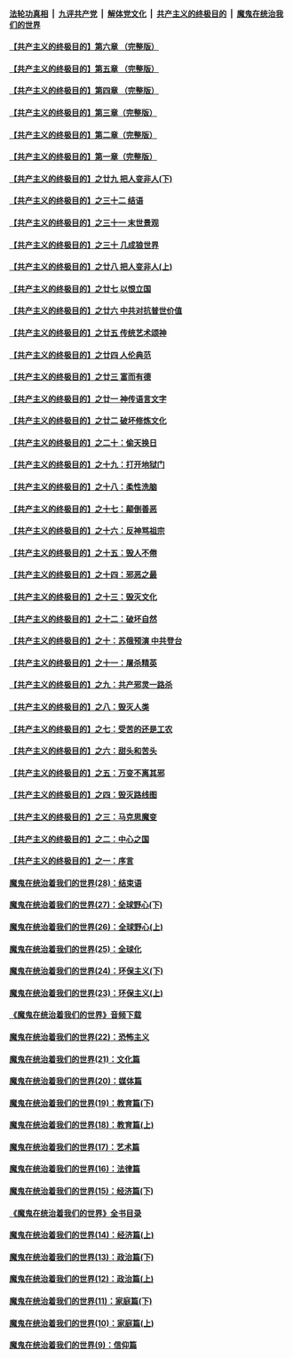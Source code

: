 

####  [法轮功真相](../../../../basic/blob/master/README.md?t=04181101) &nbsp;|&nbsp; [九评共产党](../../../../9ping.md/blob/master/README.md?t=04181101) &nbsp;|&nbsp; [解体党文化](../../../../jtdwh.md/blob/master/README.md?t=04181101)  &nbsp;|&nbsp; [共产主义的终极目的](../../../../gczydzjmd.md/blob/master/README.md?t=04181101) &nbsp;|&nbsp; [魔鬼在统治我们的世界](../../../../mgztzwmdsj.md/blob/master/README.md?t=04181101) 

#### [【共产主义的终极目的】第六章 （完整版）](../pages/nsc422/n11428913.md?t=04181101) 

#### [【共产主义的终极目的】第五章 （完整版）](../pages/nsc422/n11428912.md?t=04181101) 

#### [【共产主义的终极目的】第四章 （完整版）](../pages/nsc422/n11428907.md?t=04181101) 

#### [【共产主义的终极目的】第三章（完整版）](../pages/nsc422/n11428848.md?t=04181101) 

#### [【共产主义的终极目的】第二章（完整版）](../pages/nsc422/n11428831.md?t=04181101) 

#### [【共产主义的终极目的】第一章（完整版）](../pages/nsc422/n11417651.md?t=04181101) 

#### [【共产主义的终极目的】之廿九 把人变非人(下)](../pages/nsc422/n11344140.md?t=04181101) 

#### [【共产主义的终极目的】之三十二 结语](../pages/nsc422/n11360535.md?t=04181101) 

#### [【共产主义的终极目的】之三十一 末世景观](../pages/nsc422/n11351129.md?t=04181101) 

#### [【共产主义的终极目的】之三十 几成狼世界](../pages/nsc422/n11348280.md?t=04181101) 

#### [【共产主义的终极目的】之廿八 把人变非人(上)](../pages/nsc422/n11340492.md?t=04181101) 

#### [【共产主义的终极目的】之廿七 以恨立国](../pages/nsc422/n11336944.md?t=04181101) 

#### [【共产主义的终极目的】之廿六 中共对抗普世价值](../pages/nsc422/n11324785.md?t=04181101) 

#### [【共产主义的终极目的】之廿五 传统艺术颂神](../pages/nsc422/n11296396.md?t=04181101) 

#### [【共产主义的终极目的】之廿四 人伦典范](../pages/nsc422/n11296397.md?t=04181101) 

#### [【共产主义的终极目的】之廿三 富而有德](../pages/nsc422/n11283598.md?t=04181101) 

#### [【共产主义的终极目的】之廿一 神传语言文字](../pages/nsc422/n11263265.md?t=04181101) 

#### [【共产主义的终极目的】之廿二 破坏修炼文化](../pages/nsc422/n11245728.md?t=04181101) 

#### [【共产主义的终极目的】之二十：偷天换日](../pages/nsc422/n11238846.md?t=04181101) 

#### [【共产主义的终极目的】之十九：打开地狱门](../pages/nsc422/n11206376.md?t=04181101) 

#### [【共产主义的终极目的】之十八：柔性洗脑](../pages/nsc422/n11199994.md?t=04181101) 

#### [【共产主义的终极目的】之十七：颠倒善恶](../pages/nsc422/n11179782.md?t=04181101) 

#### [【共产主义的终极目的】之十六：反神骂祖宗](../pages/nsc422/n11166798.md?t=04181101) 

#### [【共产主义的终极目的】之十五：毁人不倦](../pages/nsc422/n11166792.md?t=04181101) 

#### [【共产主义的终极目的】之十四：邪恶之最](../pages/nsc422/n11150249.md?t=04181101) 

#### [【共产主义的终极目的】之十三：毁灭文化](../pages/nsc422/n11135227.md?t=04181101) 

#### [【共产主义的终极目的】之十二：破坏自然](../pages/nsc422/n11135214.md?t=04181101) 

#### [【共产主义的终极目的】之十：苏俄预演 中共登台](../pages/nsc422/n11118424.md?t=04181101) 

#### [【共产主义的终极目的】之十一：屠杀精英](../pages/nsc422/n11118442.md?t=04181101) 

#### [【共产主义的终极目的】之九：共产邪灵一路杀](../pages/nsc422/n11114139.md?t=04181101) 

#### [【共产主义的终极目的】之八：毁灭人类](../pages/nsc422/n11108503.md?t=04181101) 

#### [【共产主义的终极目的】之七：受苦的还是工农](../pages/nsc422/n11101809.md?t=04181101) 

#### [【共产主义的终极目的】之六：甜头和苦头](../pages/nsc422/n11096971.md?t=04181101) 

#### [【共产主义的终极目的】之五：万变不离其邪](../pages/nsc422/n11091285.md?t=04181101) 

#### [【共产主义的终极目的】之四：毁灭路线图](../pages/nsc422/n11086284.md?t=04181101) 

#### [【共产主义的终极目的】之三：马克思魔变](../pages/nsc422/n11061941.md?t=04181101) 

#### [【共产主义的终极目的】之二：中心之国](../pages/nsc422/n11047728.md?t=04181101) 

#### [【共产主义的终极目的】之一：序言](../pages/nsc422/n11086077.md?t=04181101) 

#### [魔鬼在统治着我们的世界(28)：结束语](../pages/nsc422/n10936246.md?t=04181101) 

#### [魔鬼在统治着我们的世界(27)：全球野心(下)](../pages/nsc422/n10928319.md?t=04181101) 

#### [魔鬼在统治着我们的世界(26)：全球野心(上)](../pages/nsc422/n10900318.md?t=04181101) 

#### [魔鬼在统治着我们的世界(25)：全球化](../pages/nsc422/n10788205.md?t=04181101) 

#### [魔鬼在统治着我们的世界(24)：环保主义(下)](../pages/nsc422/n10695307.md?t=04181101) 

#### [魔鬼在统治着我们的世界(23)：环保主义(上)](../pages/nsc422/n10688613.md?t=04181101) 

#### [《魔鬼在统治着我们的世界》音频下载](../pages/nsc422/n10635553.md?t=04181101) 

#### [魔鬼在统治着我们的世界(22)：恐怖主义](../pages/nsc422/n10614727.md?t=04181101) 

#### [魔鬼在统治着我们的世界(21)：文化篇](../pages/nsc422/n10597706.md?t=04181101) 

#### [魔鬼在统治着我们的世界(20)：媒体篇](../pages/nsc422/n10586579.md?t=04181101) 

#### [魔鬼在统治着我们的世界(19)：教育篇(下)](../pages/nsc422/n10564808.md?t=04181101) 

#### [魔鬼在统治着我们的世界(18)：教育篇(上)](../pages/nsc422/n10526970.md?t=04181101) 

#### [魔鬼在统治着我们的世界(17)：艺术篇](../pages/nsc422/n10499093.md?t=04181101) 

#### [魔鬼在统治着我们的世界(16)：法律篇](../pages/nsc422/n10485969.md?t=04181101) 

#### [魔鬼在统治着我们的世界(15)：经济篇(下)](../pages/nsc422/n10469975.md?t=04181101) 

#### [《魔鬼在统治着我们的世界》全书目录](../pages/nsc422/n10464261.md?t=04181101) 

#### [魔鬼在统治着我们的世界(14)：经济篇(上)](../pages/nsc422/n10457370.md?t=04181101) 

#### [魔鬼在统治着我们的世界(13)：政治篇(下)](../pages/nsc422/n10448270.md?t=04181101) 

#### [魔鬼在统治着我们的世界(12)：政治篇(上)](../pages/nsc422/n10444576.md?t=04181101) 

#### [魔鬼在统治着我们的世界(11)：家庭篇(下)](../pages/nsc422/n10440961.md?t=04181101) 

#### [魔鬼在统治着我们的世界(10)：家庭篇(上)](../pages/nsc422/n10435448.md?t=04181101) 

#### [魔鬼在统治着我们的世界(9)：信仰篇](../pages/nsc422/n10432159.md?t=04181101) 

